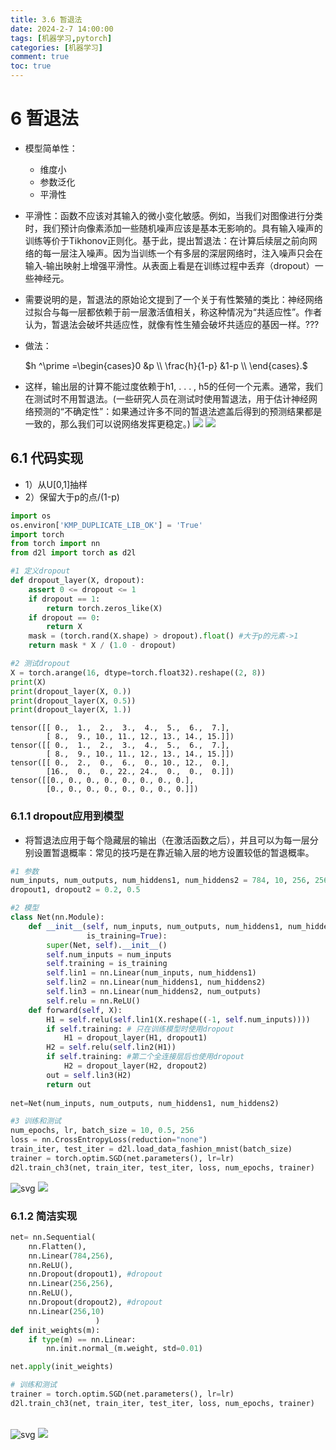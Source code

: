 ```yaml
---
title: 3.6 暂退法
date: 2024-2-7 14:00:00
tags: [机器学习,pytorch]
categories: [机器学习]
comment: true
toc: true
---
```

#
<!--more-->
# 6 暂退法
- 模型简单性：
    - 维度小
    - 参数泛化
    - 平滑性
    
- 平滑性：函数不应该对其输入的微小变化敏感。例如，当我们对图像进行分类时，我们预计向像素添加一些随机噪声应该是基本无影响的。具有输入噪声的训练等价于Tikhonov正则化。基于此，提出暂退法：在计算后续层之前向网络的每一层注入噪声。因为当训练一个有多层的深层网络时，注入噪声只会在输入‐输出映射上增强平滑性。从表面上看是在训练过程中丢弃（dropout）一些神经元。

- 需要说明的是，暂退法的原始论文提到了一个关于有性繁殖的类比：神经网络过拟合与每一层都依赖于前一层激活值相关，称这种情况为“共适应性”。作者认为，暂退法会破坏共适应性，就像有性生殖会破坏共适应的基因一样。???  

- 做法：

  <span style="display:block">
  $h ^\prime =\begin{cases}0 &p \\ \frac{h}{1-p} &1-p \\ \end{cases}.$ 

  </span>

- 这样，输出层的计算不能过度依赖于h1, . . . , h5的任何一个元素。通常，我们在测试时不用暂退法。(一些研究人员在测试时使用暂退法，用于估计神经网络预测的“不确定性”：如果通过许多不同的暂退法遮盖后得到的预测结果都是一致的，那么我们可以说网络发挥更稳定。)
![](6img/1.png)
![](img/deeplearning/code/pytorch/3_mlp/6img/1.png)

## 6.1 代码实现
- 1）从U[0,1]抽样
- 2）保留大于p的点/(1-p)


```python
import os
os.environ['KMP_DUPLICATE_LIB_OK'] = 'True'
import torch
from torch import nn
from d2l import torch as d2l

#1 定义dropout
def dropout_layer(X, dropout):
    assert 0 <= dropout <= 1
    if dropout == 1:
        return torch.zeros_like(X)
    if dropout == 0:
        return X
    mask = (torch.rand(X.shape) > dropout).float() #大于p的元素->1
    return mask * X / (1.0 - dropout)

#2 测试dropout
X = torch.arange(16, dtype=torch.float32).reshape((2, 8))
print(X)
print(dropout_layer(X, 0.))
print(dropout_layer(X, 0.5))
print(dropout_layer(X, 1.))
```

    tensor([[ 0.,  1.,  2.,  3.,  4.,  5.,  6.,  7.],
            [ 8.,  9., 10., 11., 12., 13., 14., 15.]])
    tensor([[ 0.,  1.,  2.,  3.,  4.,  5.,  6.,  7.],
            [ 8.,  9., 10., 11., 12., 13., 14., 15.]])
    tensor([[ 0.,  2.,  0.,  6.,  0., 10., 12.,  0.],
            [16.,  0.,  0., 22., 24.,  0.,  0.,  0.]])
    tensor([[0., 0., 0., 0., 0., 0., 0., 0.],
            [0., 0., 0., 0., 0., 0., 0., 0.]])


### 6.1.1 dropout应用到模型
- 将暂退法应用于每个隐藏层的输出（在激活函数之后），并且可以为每一层分别设置暂退概率：常见的技巧是在靠近输入层的地方设置较低的暂退概率。


```python
#1 参数
num_inputs, num_outputs, num_hiddens1, num_hiddens2 = 784, 10, 256, 256
dropout1, dropout2 = 0.2, 0.5

#2 模型
class Net(nn.Module):
    def __init__(self, num_inputs, num_outputs, num_hiddens1, num_hiddens2,
                 is_training=True):
        super(Net, self).__init__()
        self.num_inputs = num_inputs
        self.training = is_training
        self.lin1 = nn.Linear(num_inputs, num_hiddens1)
        self.lin2 = nn.Linear(num_hiddens1, num_hiddens2)
        self.lin3 = nn.Linear(num_hiddens2, num_outputs)
        self.relu = nn.ReLU()
    def forward(self, X):
        H1 = self.relu(self.lin1(X.reshape((-1, self.num_inputs))))
        if self.training: # 只在训练模型时使用dropout
            H1 = dropout_layer(H1, dropout1)
        H2 = self.relu(self.lin2(H1))
        if self.training: #第二个全连接层后也使用dropout
            H2 = dropout_layer(H2, dropout2)
        out = self.lin3(H2)
        return out
    
net=Net(num_inputs, num_outputs, num_hiddens1, num_hiddens2)

#3 训练和测试
num_epochs, lr, batch_size = 10, 0.5, 256
loss = nn.CrossEntropyLoss(reduction="none")
train_iter, test_iter = d2l.load_data_fashion_mnist(batch_size)
trainer = torch.optim.SGD(net.parameters(), lr=lr)
d2l.train_ch3(net, train_iter, test_iter, loss, num_epochs, trainer)
```


![svg](6_deopout_files/6_deopout_3_0.svg)
![](img/deeplearning/code/pytorch/3_mlp/6_deopout_files/6_deopout_3_0.svg)    


### 6.1.2 简洁实现



```python
net= nn.Sequential(
    nn.Flatten(),
    nn.Linear(784,256),
    nn.ReLU(), 
    nn.Dropout(dropout1), #dropout
    nn.Linear(256,256),
    nn.ReLU(),
    nn.Dropout(dropout2), #dropout
    nn.Linear(256,10)
                   )
def init_weights(m):
    if type(m) == nn.Linear:
        nn.init.normal_(m.weight, std=0.01)

net.apply(init_weights)

# 训练和测试
trainer = torch.optim.SGD(net.parameters(), lr=lr)
d2l.train_ch3(net, train_iter, test_iter, loss, num_epochs, trainer)
```


​    
![svg](6_deopout_files/6_deopout_5_0.svg)
![](img/deeplearning/code/pytorch/3_mlp/6_deopout_files/6_deopout_5_0.svg)
​    

